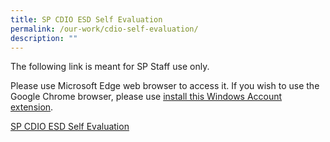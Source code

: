 ```yaml
---
title: SP CDIO ESD Self Evaluation
permalink: /our-work/cdio-self-evaluation/
description: ""
---
```

The following link is meant for SP Staff use only.

Please use Microsoft Edge web browser to access it.
If you wish to use the Google Chrome browser, please use [install this Windows Account extension](https://chrome.google.com/webstore/detail/windows-accounts/ppnbnpeolgkicgegkbkbjmhlideopiji/related).

[SP CDIO ESD Self Evaluation](https://ichatspedu.sharepoint.com/teams/CDIORepository/SP%20CDIO%20ESD%20Self%20Evaluation/Forms/AllItems.aspx)